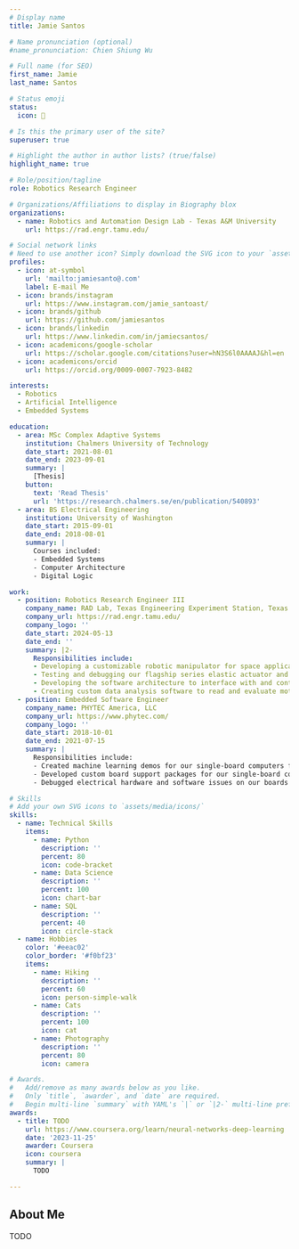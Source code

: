 ```yaml
---
# Display name
title: Jamie Santos

# Name pronunciation (optional)
#name_pronunciation: Chien Shiung Wu

# Full name (for SEO)
first_name: Jamie
last_name: Santos

# Status emoji
status:
  icon: 🤖

# Is this the primary user of the site?
superuser: true

# Highlight the author in author lists? (true/false)
highlight_name: true

# Role/position/tagline
role: Robotics Research Engineer

# Organizations/Affiliations to display in Biography blox
organizations:
  - name: Robotics and Automation Design Lab - Texas A&M University
    url: https://rad.engr.tamu.edu/

# Social network links
# Need to use another icon? Simply download the SVG icon to your `assets/media/icons/` folder.
profiles:
  - icon: at-symbol
    url: 'mailto:jamiesanto@.com'
    label: E-mail Me
  - icon: brands/instagram
    url: https://www.instagram.com/jamie_santoast/
  - icon: brands/github
    url: https://github.com/jamiesantos
  - icon: brands/linkedin
    url: https://www.linkedin.com/in/jamiecsantos/
  - icon: academicons/google-scholar
    url: https://scholar.google.com/citations?user=hN3S6l0AAAAJ&hl=en
  - icon: academicons/orcid
    url: https://orcid.org/0009-0007-7923-8482

interests:
  - Robotics
  - Artificial Intelligence
  - Embedded Systems

education:
  - area: MSc Complex Adaptive Systems
    institution: Chalmers University of Technology
    date_start: 2021-08-01
    date_end: 2023-09-01
    summary: |
      [Thesis]
    button:
      text: 'Read Thesis'
      url: 'https://research.chalmers.se/en/publication/540893'
  - area: BS Electrical Engineering
    institution: University of Washington
    date_start: 2015-09-01
    date_end: 2018-08-01
    summary: |
      Courses included:
      - Embedded Systems
      - Computer Architecture
      - Digital Logic

work:
  - position: Robotics Research Engineer III
    company_name: RAD Lab, Texas Engineering Experiment Station, Texas A&M
    company_url: https://rad.engr.tamu.edu/ 
    company_logo: ''
    date_start: 2024-05-13
    date_end: ''
    summary: |2-
      Responsibilities include:
      - Developing a customizable robotic manipulator for space applications
      - Testing and debugging our flagship series elastic actuator and motor controller
      - Developing the software architecture to interface with and control the robotic manipulator at the joint and arm levels
      - Creating custom data analysis software to read and evaluate motor controller and actuator performance
  - position: Embedded Software Engineer
    company_name: PHYTEC America, LLC
    company_url: https://www.phytec.com/
    company_logo: ''
    date_start: 2018-10-01
    date_end: 2021-07-15
    summary: |
      Responsibilities include:
      - Created machine learning demos for our single-board computers for use at conferences
      - Developed custom board support packages for our single-board computers (Linux, U-Boot)
      - Debugged electrical hardware and software issues on our boards and in our BSPs

# Skills
# Add your own SVG icons to `assets/media/icons/`
skills:
  - name: Technical Skills
    items:
      - name: Python
        description: ''
        percent: 80
        icon: code-bracket
      - name: Data Science
        description: ''
        percent: 100
        icon: chart-bar
      - name: SQL
        description: ''
        percent: 40
        icon: circle-stack
  - name: Hobbies
    color: '#eeac02'
    color_border: '#f0bf23'
    items:
      - name: Hiking
        description: ''
        percent: 60
        icon: person-simple-walk
      - name: Cats
        description: ''
        percent: 100
        icon: cat
      - name: Photography
        description: ''
        percent: 80
        icon: camera

# Awards.
#   Add/remove as many awards below as you like.
#   Only `title`, `awarder`, and `date` are required.
#   Begin multi-line `summary` with YAML's `|` or `|2-` multi-line prefix and indent 2 spaces below.
awards:
  - title: TODO
    url: https://www.coursera.org/learn/neural-networks-deep-learning
    date: '2023-11-25'
    awarder: Coursera
    icon: coursera
    summary: |
      TODO

---
```


## About Me

TODO

